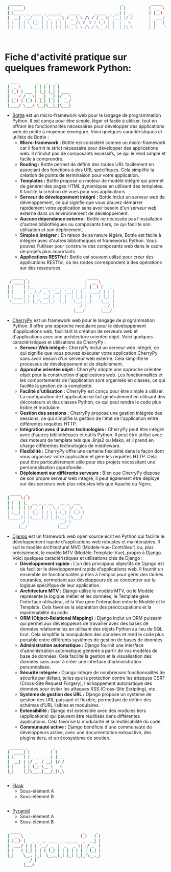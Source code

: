 ```sh
  ______                                           _            _____       _   _                 
 |  ____|                                         | |          |  __ \     | | | |                
 | |__ _ __ __ _ _ __ ___   _____      _____  _ __| | __       | |__) |   _| |_| |__   ___  _ __  
 |  __| '__/ _` | '_ ` _ \ / _ \ \ /\ / / _ \| '__| |/ /       |  ___/ | | | __| '_ \ / _ \| '_ \ 
 | |  | | | (_| | | | | | |  __/\ V  V / (_) | |  |   <        | |   | |_| | |_| | | | (_) | | | |
 |_|  |_|  \__,_|_| |_| |_|\___| \_/\_/ \___/|_|  |_|\_\       |_|    \__, |\__|_| |_|\___/|_| |_|
                                                                       __/ |                      
                                                                      |___/                       
```
# Fiche d'activité pratique sur quelques framework Python:
```sh
  ____        _   _   _      
 |  _ \      | | | | | |     
 | |_) | ___ | |_| |_| | ___ 
 |  _ < / _ \| __| __| |/ _ \
 | |_) | (_) | |_| |_| |  __/
 |____/ \___/ \__|\__|_|\___|
```                          
- [Bottle](Prj-Bottle.md)
  est un micro-framework web pour le langage de programmation Python. Il est conçu pour être simple, léger et facile à utiliser, tout en offrant les fonctionnalités nécessaires pour développer des applications web de petite à moyenne envergure.  Voici quelques caractéristiques et utilités de Bottle :
  - **Micro-framework :** Bottle est considéré comme un micro-framework car il fournit le strict nécessaire pour développer des applications web. Il n'inclut pas de composants excessifs, ce qui le rend simple et facile à comprendre.
  - **Routing :** Bottle permet de définir des routes URL facilement en associant des fonctions à des URL spécifiques. Cela simplifie la création de points de terminaison pour votre application.
  - **Templates :** Bottle propose un moteur de modèle intégré qui permet de générer des pages HTML dynamiques en utilisant des templates. Il facilite la création de vues pour vos applications.
  - **Serveur de développement intégré :** Bottle inclut un serveur web de développement, ce qui signifie que vous pouvez démarrer rapidement votre application sans avoir besoin d'un serveur web externe dans un environnement de développement.
  - **Aucune dépendance externe :** Bottle ne nécessite pas l'installation d'autres bibliothèques ou composants tiers, ce qui facilite son utilisation et son déploiement.
  - **Simple à intégrer :** En raison de sa nature légère, Bottle est facile à intégrer avec d'autres bibliothèques et frameworks Python. Vous pouvez l'utiliser pour construire des composants web dans le cadre de projets plus importants.
  - **Applications RESTful :** Bottle est souvent utilisé pour créer des applications RESTful, où les routes correspondent à des opérations sur des ressources.
```sh
   _____ _                          _____       
  / ____| |                        |  __ \      
 | |    | |__   ___ _ __ _ __ _   _| |__) |   _ 
 | |    | '_ \ / _ \ '__| '__| | | |  ___/ | | |
 | |____| | | |  __/ |  | |  | |_| | |   | |_| |
  \_____|_| |_|\___|_|  |_|   \__, |_|    \__, |
                               __/ |       __/ |
                              |___/       |___/ 
```
- [CherryPy](Prj-CherryPy.md)
  est un framework web pour le langage de programmation Python. Il offre une approche modulaire pour le développement d'applications web, facilitant la création de serveurs web et d'applications avec une architecture orientée objet. Voici quelques caractéristiques et utilisations de CherryPy :
  - **Serveur Web intégré :** CherryPy inclut un serveur web intégré, ce qui signifie que vous pouvez exécuter votre application CherryPy sans avoir besoin d'un serveur web externe. Cela simplifie le processus de développement et de déploiement.
  - **Approche orientée objet :** CherryPy adopte une approche orientée objet pour la construction d'applications web. Les fonctionnalités et les comportements de l'application sont organisés en classes, ce qui facilite la gestion de la complexité.
  - **Facilité d'utilisation :** CherryPy est conçu pour être simple à utiliser. La configuration de l'application se fait généralement en utilisant des décorateurs et des classes Python, ce qui peut rendre le code plus lisible et modulaire.
  - **Gestion des sessions :** CherryPy propose une gestion intégrée des sessions, ce qui simplifie la gestion de l'état de l'application entre différentes requêtes HTTP.
  - **Intégration avec d'autres technologies :** CherryPy peut être intégré avec d'autres bibliothèques et outils Python. Il peut être utilisé avec des moteurs de template tels que Jinja2 ou Mako, et il prend en charge différentes technologies de middleware.
  - **Flexibilité :** CherryPy offre une certaine flexibilité dans la façon dont vous organisez votre application et gère les requêtes HTTP. Cela peut être particulièrement utile pour des projets nécessitant une personnalisation approfondie.
  - **Déploiement sur différents serveurs :** Bien que CherryPy dispose de son propre serveur web intégré, il peut également être déployé sur des serveurs web plus robustes tels que Apache ou Nginx.
```sh
  _____  _                         
 |  __ \(_)                        
 | |  | |_  __ _ _ __   __ _  ___  
 | |  | | |/ _` | '_ \ / _` |/ _ \ 
 | |__| | | (_| | | | | (_| | (_) |
 |_____/| |\__,_|_| |_|\__, |\___/ 
       _/ |             __/ |      
      |__/             |___/       
```
- [Django](Prj-Django.md)  est un framework web open source écrit en Python qui facilite le développement rapide d'applications web robustes et maintenables. Il suit le modèle architectural MVC (Modèle-Vue-Contrôleur) ou, plus précisément, le modèle MTV (Modèle-Template-Vue), propre à Django. Voici quelques caractéristiques et utilisations clés de Django :
  - **Développement rapide :** L'un des principaux objectifs de Django est de faciliter le développement rapide d'applications web. Il fournit un ensemble de fonctionnalités prêtes à l'emploi pour gérer des tâches courantes, permettant aux développeurs de se concentrer sur la logique spécifique de leur application.
  - **Architecture MTV :** Django utilise le modèle MTV, où le Modèle représente la logique métier et les données, le Template gère l'interface utilisateur, et la Vue gère l'interaction entre le Modèle et le Template. Cela favorise la séparation des préoccupations et la maintenabilité du code.
  - **ORM (Object-Relational Mapping) :** Django inclut un ORM puissant qui permet aux développeurs de travailler avec des bases de données relationnelles en utilisant des objets Python au lieu de SQL brut. Cela simplifie la manipulation des données et rend le code plus portable entre différents systèmes de gestion de bases de données.
  - **Administration automatique :** Django fournit une interface d'administration automatique générée à partir de vos modèles de base de données. Cela facilite la gestion et la visualisation des données sans avoir à créer une interface d'administration personnalisée.
  - **Sécurité intégrée :** Django intègre de nombreuses fonctionnalités de sécurité par défaut, telles que la protection contre les attaques CSRF (Cross-Site Request Forgery), l'échappement automatique des données pour éviter les attaques XSS (Cross-Site Scripting), etc.
  - **Système de gestion des URL :** Django propose un système de gestion des URL puissant et flexible, permettant de définir des schémas d'URL lisibles et modulaires.
  - **Extensibilité :** Django est extensible avec des modules tiers (applications) qui peuvent être réutilisés dans différentes applications. Cela favorise la modularité et la réutilisabilité du code.
  - **Communauté active :** Django bénéficie d'une communauté de développeurs active, avec une documentation exhaustive, des plugins tiers, et un écosystème de soutien.

```sh
  ______ _           _    
 |  ____| |         | |   
 | |__  | | __ _ ___| | __
 |  __| | |/ _` / __| |/ /
 | |    | | (_| \__ \   < 
 |_|    |_|\__,_|___/_|\_\
                          
```
- [Flask](Prj-Flask.md)  
  - Sous-élément A
  - Sous-élément B
```sh

```
- [Pyramid](Prj-Pyramid.md)  
  - Sous-élément A
  - Sous-élément B
```sh
  _____                           _     _ 
 |  __ \                         (_)   | |
 | |__) |   _ _ __ __ _ _ __ ___  _  __| |
 |  ___/ | | | '__/ _` | '_ ` _ \| |/ _` |
 | |   | |_| | | | (_| | | | | | | | (_| |
 |_|    \__, |_|  \__,_|_| |_| |_|_|\__,_|
         __/ |                            
        |___/                             
```



